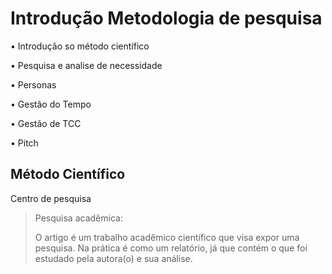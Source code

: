 # Introdução Metodologia de pesquisa

• Introdução so método científico

• Pesquisa e analise de necessidade

• Personas

• Gestão do Tempo

• Gestão de TCC

• Pitch

## Método Científico

Centro de pesquisa

> Pesquisa acadêmica:
> 
> O artigo é um trabalho acadêmico científico que visa expor uma pesquisa. Na prática é como um relatório, já que contém o que foi estudado pela autora(o) e sua análise.


